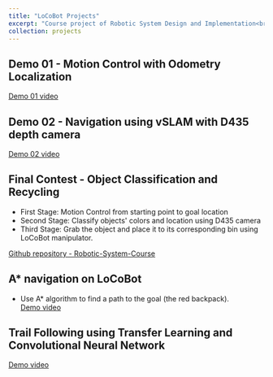 ```yaml
---
title: "LoCoBot Projects"
excerpt: "Course project of Robotic System Design and Implementation<br/><img src='/images/robsys_title.png' width='60%' style='margin-left:25%'>  "
collection: projects
---
```


## Demo 01 - Motion Control with Odometry Localization

[Demo 01 video](https://drive.google.com/file/d/1XaGVPrnuRgJ0-xMU_h5E_yl-XiQP8iLu/view?usp=sharing)  

## Demo 02 - Navigation using vSLAM with D435 depth camera

[Demo 02 video](https://drive.google.com/file/d/1fZ53xHebRdCqcuXbfeu4zBOgNLSjl-qJ/view?usp=sharing)  

## Final Contest - Object Classification and Recycling
* First Stage: Motion Control from starting point to goal location  
* Second Stage: Classify objects' colors and location using D435 camera  
* Third Stage: Grab the object and place it to its corresponding bin using LoCoBot manipulator.  

[Github repository - Robotic-System-Course](https://github.com/GoroYeh56/Robotic-Systems-Course)


## A* navigation on LoCoBot
* Use A* algorithm to find a path to the goal (the red backpack).  
[Demo video](https://drive.google.com/file/d/1f8eU07yB4-JYZ8WStabCkBWcdiC3Ljge/view?usp=sharing)  

## Trail Following using Transfer Learning and Convolutional Neural Network  
[Demo video](https://drive.google.com/file/d/1c_vkW_Edk-8h4pFvN1QmaZdLD4uACpHI/view?usp=sharing)  




